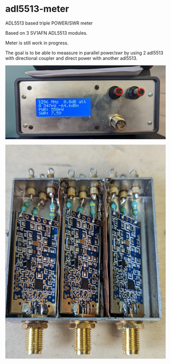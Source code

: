 # adl5513-meter
ADL5513 based triple POWER/SWR meter

Based on 3 SV1AFN ADL5513 modules.

Meter is still work in progress.

The goal is to be able to meaasure in parallel power/swr by using 2 adl5513 with directional coupler and direct power with another adl5513.

![Image of Meter](https://raw.githubusercontent.com/sq6emm/adl5513-meter/c69ac63cb84ee035f5a38f2a36c6a2a75a1ff046/PXL_20230113_104840870.jpg)

![Image of three modules](https://github.com/sq6emm/adl5513-meter/blob/main/PXL_20221021_140056478.jpg?raw=true)

